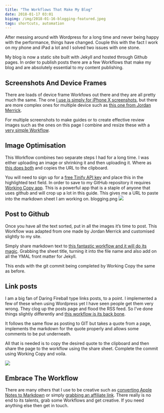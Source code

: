 ```yaml
---
title: "The Workflows That Make My Blog"
date: 2018-01-17 03:01
bigimg: /img/2018-01-16-blogging-featured.jpeg
tags: shortcuts, automation
---
```

After messing around with Wordpress for a long time and never being happy with the performance, things have changed. Couple this with the fact I work on my phone and iPad a lot and I solved two issues with one stone.

My blog is now a static site built with Jekyll and hosted through Github pages. In order to publish posts there are a few Workflows that make my blog and are absolutely essential to my content publishing.

## Screenshots And Device Frames
There are loads of device frame Workfows out there and they are all pretty much the same. The one [I use is simply for iPhone X screenshots](https://workflow.is/workflows/86b3ef7f667a4f5b8588286eb38575b9), but there are more complex ones for multiple device such as [this one from Jordan Merrick](https://workflow.is/workflows/df12b589134b4a16965b30621d555b6d).

For multiple screenshots to make guides or to create effective review images such as the ones on this page I combine and resize these with a [very simple Workflow](https://workflow.is/workflows/2c41b237e1134c4e9bf06a3002d06a79).

## Image Optimisation
This Workflow combines two separate steps I had for a long time. I was either uploading an image or shrinking it and then uploading it. Where as [this does both](https://workflow.is/workflows/93537c47b5154366b565eb1efc87dfbc) and copies the URL to the clipboard.

You will need to sign up for a [free Tinify API key](https://tinypng.com/developers/reference) and place this in the highlighted text field. In order to save to my GitHub repository it requires [Working Copy app](https://itunes.apple.com/gb/app/working-copy/id896694807?mt=8&at=1000ltj4). This is a powerful app that is a staple of anyone that uses github and will crop up a lot in this guide. This gives me a URL to paste into the markdown sheet I am working on.
blogging.png
![](https://gr36.com/img/2018-01-16-workflow-blogging.png)

## Post to Github
Once you have all the text sorted, put in all the images it’s time to post. This Workflow was adapted from one made by Jordan Merrick and customised slightly to my site.

Simply share markdown text to [this fantastic workflow and it will do its magic](https://workflow.is/workflows/1d2bac20891c4545a69c6a12ab1b68ac). Grabbing the sheet title, turning it into the file name and also add on all the YMAL front matter for Jekyll.

This ends with the git commit being completed by Working Copy the same as before.

## Link posts
I am a big fan of Daring Fireball type links posts, to a point. I implemented a few of these when using Wordpress yet I have seen people get them very wrong. They clog up the posts page and flood the RSS feed. So I’ve done things slightly differently and [this workflow is its back bone](https://workflow.is/workflows/4160e7c05d5b440f83ad86ae52ef786f).

It follows the same flow as posting to GIT but takes a quote from a page, implements the markdown for the quote properly and allows some comments to be put underneath.

All that is needed is to copy the desired quote to the clipboard and then share the page to the workflow using the share sheet. Complete the commit using Working Copy and voila.

![](https://gr36.com/img/ipad-pro-workflow.png)

## Embrace The Workflow
There are many others that I use to be creative such as [converting Apple Notes to Markdown](https://workflow.is/workflows/026f631b04064082a2dadfc64e69fe83) or simply [grabbing an affiliate link](https://workflow.is/workflows/4c84684d74bb4a77a4d39f463f00a18c). There really is no end to its talents, grab some Workflows and get creative. If you need anything else then get in touch.
